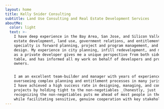 ```yaml
---
layout: home
title: Kelly Snider Consulting
subtitle: Land Use Consulting and Real Estate Development Services
aboutMe:
  color: light
  text: >-
    I have deep experience in the Bay Area, San Jose, and Silicon Valley in real
    estate development, land use, government relations, and entitlements. My
    specialty is forward planning, project and program management, and site
    design. My experience in city planning, infill redevelopment, and many years
    as a private developer gives me a unique perspective from both sides of the
    table, and has informed all my work on behalf of developers and property
    owners. 


    I am an excellent team-builder and manager with years of experience
    overseeing complex planning and entitlement processes in many jurisdictions.
    I have achieved a high success rate in designing, managing, and constructing
    projects by holding tight to the non-negotiables _(honestly, just
    recognizing the non-negotiables puts me ahead of most people in the room)_
    while facilitating sensitive, genuine cooperation with key stakeholders.
---
```



